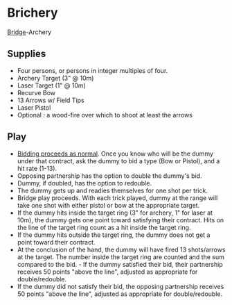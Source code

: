 # Brichery
[Bridge](https://en.wikipedia.org/wiki/Contract_bridge)-Archery

## Supplies
- Four persons, or persons in integer multiples of four.
- Archery Target (3" @ 10m)
- Laser Target (1" @ 10m)
- Recurve Bow
- 13 Arrows w/ Field Tips
- Laser Pistol
- Optional : a wood-fire over which to shoot at least the arrows

## Play
- [Bidding proceeds as normal](https://en.wikipedia.org/wiki/Bidding_system). Once you know who will be the dummy under that contract, ask the dummy to bid a type (Bow or Pistol), and a hit rate (1-13).
- Opposing partnership has the option to double the dummy's bid.
- Dummy, if doubled, has the option to redouble.
- The dummy gets up and readies themselves for one shot per trick.
- Bridge play proceeds. With each trick played, dummy at the range will take one shot with either pistol or bow at the appropriate target.
- If the dummy hits inside the target ring (3" for archery, 1" for laser at 10m), the dummy gets one point toward satisfying their contract. Hits on the line of the target ring count as a hit inside the target ring.
- If the dummy hits outside the target ring, the dummy does not get a point toward their contract.
- At the conclusion of the hand, the dummy will have fired 13 shots/arrows at the target. The number inside the target ring are counted and the sum compared to the bid. - If the dummy satisfied their bid, their partnership receives 50 points "above the line", adjusted as appropriate for double/redouble.
- If the dummy did not satisfy their bid, the opposing partnership receives 50 points "above the line", adjusted as appropriate for double/redouble.
